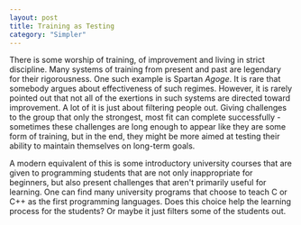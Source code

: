 ```yaml
---
layout: post
title: Training as Testing
category: "Simpler"
---
```


There is some worship of training, of improvement and living in strict
discipline. Many systems of training from present and past are
legendary for their rigorousness. One such example is Spartan
*Agoge*. It is rare that somebody argues about effectiveness of such
regimes. However, it is rarely pointed out that not all of the
exertions in such systems are directed toward improvement. A lot of it
is just about filtering people out. Giving challenges to the group
that only the strongest, most fit can complete successfully -
sometimes these challenges are long enough to appear like they are
some form of training, but in the end, they might be more aimed at
testing their ability to maintain themselves on long-term goals.

A modern equivalent of this is some introductory university courses
that are given to programming students that are not only inappropriate
for beginners, but also present challenges that aren't primarily
useful for learning. One can find many university programs that choose
to teach C or C++ as the first programming languages. Does this choice
help the learning process for the students? Or maybe it just filters
some of the students out.
